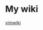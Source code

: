# My wiki                                                                                                                                                             
                                                                                                                                                                         
[vimwiki](https://wiki.tyio.net)
